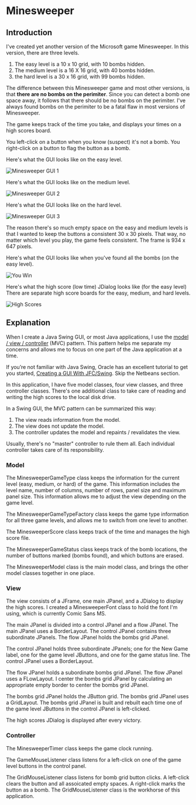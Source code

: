 # Minesweeper

## Introduction

I've created yet another version of the Microsoft game Minesweeper.  In this version, there are three levels.

1. The easy level is a 10 x 10 grid, with 10 bombs hidden.
2. The medium level is a 16 X 16 grid, with 40 bombs hidden.
3. the hard level is a 30 x 16 grid, with 99 bombs hidden.

The difference between this Minesweeper game and most other versions, is that **there are no bombs on the perimiter**.  Since you can detect a bomb one space away, it follows that there should be no bombs on the perimiter.  I've always found bombs on the perimiter to be a fatal flaw in most versions of Minesweeper.

The game keeps track of the time you take, and displays your times on a high scores board.

You left-click on a button when you know (suspect) it's not a bomb.  You right-click on a button to flag the button as a bomb.

Here's what the GUI looks like on the easy level.

![Minesweeper GUI 1](minesweeper1.png)

Here's what the GUI looks like on the medium level.

![Minesweeper GUI 2](minesweeper2.png)

Here's what the GUI looks like on the hard level.

![Minesweeper GUI 3](minesweeper3.png)

The reason there's so much empty space on the easy and medium levels is that I wanted to keep the buttons a consistent 30 x 30 pixels.  That way, no matter which level you play, the game feels consistent.  The frame is 934 x 647 pixels.

Here's what the GUI looks like when you've found all the bombs (on the easy level).

![You Win](minesweeper5.png)

Here's what the high score (low time) JDialog looks like (for the easy level)  There are separate high score boards for the easy, medium, and hard levels.

![High Scores](minesweeper4.png)

## Explanation

When I create a Java Swing GUI, or most Java applications, I use the [model / view / controller](https://en.wikipedia.org/wiki/Model%E2%80%93view%E2%80%93controller) (MVC) pattern.  This pattern helps me separate my concerns and allows me to focus on one part of the Java application at a time.

If you’re not familiar with Java Swing, Oracle has an excellent tutorial to get you started, [Creating a GUI With JFC/Swing](https://docs.oracle.com/javase/tutorial/uiswing/index.html). Skip the Netbeans section.

In this application, I have five model classes, four view classes, and three controller classes.  There's one additional class to take care of reading and writing the high scores to the local disk drive.

In a Swing GUI, the MVC pattern can be summarized this way:

1.  The view reads information from the model.
2.  The view does not update the model.
3.  The controller updates the model and repaints / revalidates the view.

Usually, there's no "master" controller to rule them all.  Each individual controller takes care of its responsibility.

### Model

The MinesweeperGameType class keeps the information for the current level (easy, medium, or hard) of the game.  This information includes the level name, number of columns, number of rows, panel size and maximum panel size.  This information allows me to adjust the view depending on the game level.

The MinesweeperGameTypeFactory class keeps the game type information for all three game levels, and allows me to switch from one level to another.

The MinesweeperScore class keeps track of the time and manages the high score file.

The MinesweeperGameStatus class keeps track of the bomb locations, the number of buttons marked (bombs found), and which buttons are erased.

The MinesweeperModel class is the main model class, and brings the other model classes together in one place.

### View

The view consists of a JFrame, one main JPanel, and a JDialog to display the high scores.  I created a MinesweeperFont class to hold the font I'm using, which is currently Comic Sans MS.

The main JPanel is divided into a control JPanel and a flow JPanel.  The main JPanel uses a BorderLayout.  The control JPanel contains three subordinate JPanels.  The flow JPanel holds the bombs grid JPanel.

The control JPanel holds three subordinate JPanels; one for the New Game label, one for the game level JButtons, and one for the game status line.  The control JPanel uses a BorderLayout.

The flow JPanel holds a subordinate bombs grid JPanel.  The flow JPanel uses a FLowLayout.  I center the bombs grid JPanel by calculating an appropriate empty border to center the bombs grid JPanel.

The bombs grid JPanel holds the JButton grid.  The bombs grid JPanel uses a GridLayout.  The bombs grid JPanel is built and rebuilt each time one of the game level JButtons in the control JPanel is left-clicked.

The high scores JDialog is displayed after every victory.

### Controller

The MinesweeperTimer class keeps the game clock running.

The GameMouseListener class listens for a left-click on one of the game level buttons in the control panel.

The GridMouseListener class listens for bomb grid button clicks.  A left-click clears the button and all assoicated empty spaces.  A right-click marks the button as a bomb.  The GridMouseListener class is the workhorse of this application.
